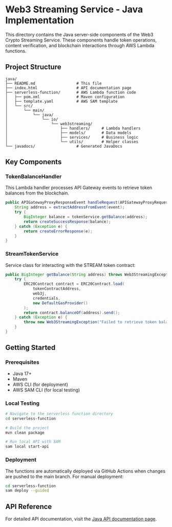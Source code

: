 # Web3 Streaming Service - Java Implementation

This directory contains the Java server-side components of the Web3 Crypto Streaming Service. These components handle token operations, content verification, and blockchain interactions through AWS Lambda functions.

## Project Structure

```
java/
├── README.md                  # This file
├── index.html                 # API documentation page
├── serverless-function/       # AWS Lambda function code
│   ├── pom.xml                # Maven configuration
│   ├── template.yaml          # AWS SAM template
│   └── src/
│       └── main/
│           └── java/
│               └── io/
│                   └── web3streaming/
│                       ├── handlers/     # Lambda handlers
│                       ├── models/       # Data models
│                       ├── services/     # Business logic
│                       └── utils/        # Helper classes
└── javadocs/                  # Generated JavaDocs
```

## Key Components

### TokenBalanceHandler

This Lambda handler processes API Gateway events to retrieve token balances from the blockchain.

```java
public APIGatewayProxyResponseEvent handleRequest(APIGatewayProxyRequestEvent event, Context context) {
    String address = extractAddressFromEvent(event);
    try {
        BigInteger balance = tokenService.getBalance(address);
        return createSuccessResponse(balance);
    } catch (Exception e) {
        return createErrorResponse(e);
    }
}
```

### StreamTokenService

Service class for interacting with the STREAM token contract:

```java
public BigInteger getBalance(String address) throws Web3StreamingException {
    try {
        ERC20Contract contract = ERC20Contract.load(
            tokenContractAddress,
            web3j,
            credentials,
            new DefaultGasProvider()
        );
        return contract.balanceOf(address).send();
    } catch (Exception e) {
        throw new Web3StreamingException("Failed to retrieve token balance", e);
    }
}
```

## Getting Started

### Prerequisites

- Java 17+
- Maven
- AWS CLI (for deployment)
- AWS SAM CLI (for local testing)

### Local Testing

```bash
# Navigate to the serverless function directory
cd serverless-function

# Build the project
mvn clean package

# Run local API with SAM
sam local start-api
```

### Deployment

The functions are automatically deployed via GitHub Actions when changes are pushed to the main branch. For manual deployment:

```bash
cd serverless-function
sam deploy --guided
```

## API Reference

For detailed API documentation, visit the [Java API documentation page](./index.html).
